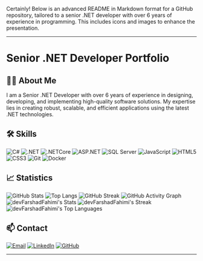 Certainly! Below is an advanced README in Markdown format for a GitHub repository, tailored to a senior .NET developer with over 6 years of experience in programming. This includes icons and images to enhance the presentation.

---

# Senior .NET Developer Portfolio
 
## 🧑‍💻 About Me

I am a Senior .NET Developer with over 6 years of experience in designing, developing, and implementing high-quality software solutions. My expertise lies in creating robust, scalable, and efficient applications using the latest .NET technologies.

## 🛠️ Skills

![C#](https://img.shields.io/badge/C%23-239120?style=for-the-badge&logo=csharp&logoColor=white)
![.NET](https://img.shields.io/badge/.NET-512BD4?style=for-the-badge&logo=dotnet&logoColor=white)
![.NETCore](https://img.shields.io/badge/.NETCore-512BD4?style=for-the-badge&logo=dotnet&logoColor=white)
![ASP.NET](https://img.shields.io/badge/ASP.NET-512BD4?style=for-the-badge&logo=dotnet&logoColor=white)
![SQL Server](https://img.shields.io/badge/SQL%20Server-CC2927?style=for-the-badge&logo=microsoftsqlserver&logoColor=white)
![JavaScript](https://img.shields.io/badge/JavaScript-F7DF1E?style=for-the-badge&logo=javascript&logoColor=black)
![HTML5](https://img.shields.io/badge/HTML5-E34F26?style=for-the-badge&logo=html5&logoColor=white)
![CSS3](https://img.shields.io/badge/CSS3-1572B6?style=for-the-badge&logo=css3&logoColor=white)
![Git](https://img.shields.io/badge/Git-F05032?style=for-the-badge&logo=git&logoColor=white)
![Docker](https://img.shields.io/badge/Docker-2496ED?style=for-the-badge&logo=docker&logoColor=white)

## 📈 Statistics

![GitHub Stats](https://github-readme-stats.vercel.app/api?username=devFarshadFahimi&show_icons=true&theme=radical)
![Top Langs](https://github-readme-stats.vercel.app/api/top-langs/?username=devFarshadFahimi&layout=compact&theme=radical)
![GitHub Streak](https://github-readme-streak-stats.herokuapp.com/?user=devFarshadFahimi&theme=radical)
![GitHub Activity Graph](https://activity-graph.herokuapp.com/graph?username=devFarshadFahimi&theme=radical)
![devFarshadFahimi's Stats](https://github-readme-stats.vercel.app/api?username=devFarshadFahimi&theme=vue-dark&show_icons=true&hide_border=true&count_private=true)
![devFarshadFahimi's Streak](https://github-readme-streak-stats.herokuapp.com/?user=devFarshadFahimi&theme=vue-dark&hide_border=true)
![devFarshadFahimi's Top Languages](https://github-readme-stats.vercel.app/api/top-langs/?username=devFarshadFahimi&theme=vue-dark&show_icons=true&hide_border=true&layout=compact)
## 📫 Contact

[![Email](https://img.shields.io/badge/Email-D14836?style=for-the-badge&logo=gmail&logoColor=white)](mailto:farshadfahimi5@gmail.com)
[![LinkedIn](https://img.shields.io/badge/LinkedIn-0077B5?style=for-the-badge&logo=linkedin&logoColor=white)](https://www.linkedin.com/in/farshadfahimi5/)
[![GitHub](https://img.shields.io/badge/GitHub-181717?style=for-the-badge&logo=github&logoColor=white)](https://github.com/devFarshadFahimi)

---

